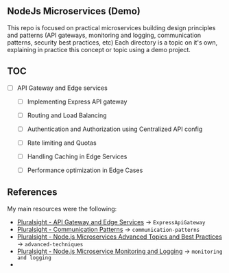 ## NodeJs Microservices (Demo)

This repo is focused on practical microservices building design principles and patterns (API gateways, monitoring and logging, communication patterns, security best practices, etc)
Each directory is a topic on it's own, explaining in practice this concept or topic using a demo project.

## TOC
- [ ] API Gateway and Edge services
    - [ ] Implementing Express API gateway
    - [ ] Routing and Load Balancing
    - [ ] Authentication and Authorization using Centralized API config
    - [ ] Rate limiting and Quotas
    - [ ] Handling Caching in Edge Services
    - [ ] Performance optimization in Edge Cases


## References
My main resources were the following: 
- [Pluralsight - API Gateway and Edge Services](https://app.pluralsight.com/library/courses/nodejs-microservices-api-gateway-edge-services) -> `ExpressApiGateway`
- [Pluralsight - Communication Patterns](https://app.pluralsight.com/library/courses/nodejs-microservices-communication-patterns) -> `communication-patterns`
- [Pluralsight - Node.js Microservices Advanced Topics and Best Practices]() -> `advanced-techniques`
- [Pluralsight - Node.js Microservice Monitoring and Logging](https://app.pluralsight.com/library/courses/nodejs-microservices-monitoring-logging) -> `monitoring and logging`
- 